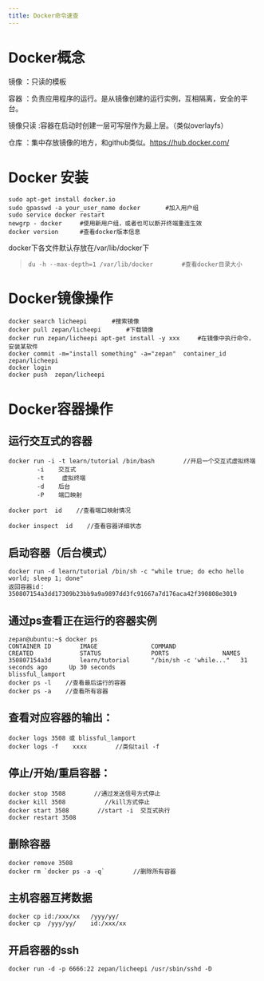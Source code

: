 ```yaml
---
title: Docker命令速查
---
```


Docker概念
==========

镜像 ：只读的模板

容器
：负责应用程序的运行。是从镜像创建的运行实例，互相隔离，安全的平台。

镜像只读 :容器在启动时创建一层可写层作为最上层。（类似overlayfs）

仓库 ：集中存放镜像的地方，和github类似。https://hub.docker.com/

Docker 安装
===========

~~~~ {.sourceCode .bash}
sudo apt-get install docker.io      
sudo gpasswd -a your_user_name docker       #加入用户组
sudo service docker restart     
newgrp - docker     #使用新用户组，或者也可以断开终端重连生效
docker version      #查看docker版本信息
~~~~

docker下各文件默认存放在/var/lib/docker下

> `du -h --max-depth=1 /var/lib/docker        #查看docker目录大小`

Docker镜像操作
==============

~~~~ {.sourceCode .bash}
docker search licheepi       #搜索镜像
docker pull zepan/licheepi       #下载镜像
docker run zepan/licheepi apt-get install -y xxx     #在镜像中执行命令，安装某软件
docker commit -m="install something" -a="zepan"  container_id zepan/licheepi 
docker login
docker push  zepan/licheepi
~~~~

Docker容器操作
==============

运行交互式的容器
----------------

~~~~ {.sourceCode .bash}
docker run -i -t learn/tutorial /bin/bash        //开启一个交互式虚拟终端
        -i    交互式
        -t     虚拟终端
        -d    后台
        -P    端口映射

docker port  id    //查看端口映射情况 

docker inspect  id    //查看容器详细状态
~~~~

启动容器（后台模式）
--------------------

~~~~ {.sourceCode .bash}
docker run -d learn/tutorial /bin/sh -c "while true; do echo hello world; sleep 1; done"
返回容器id：350807154a3dd17309b23bb9a9a9897dd3fc91667a7d176aca42f390808e3019
~~~~

通过ps查看正在运行的容器实例
----------------------------

~~~~ {.sourceCode .bash}
zepan@ubuntu:~$ docker ps
CONTAINER ID        IMAGE               COMMAND                  CREATED             STATUS              PORTS               NAMES
350807154a3d        learn/tutorial      "/bin/sh -c 'while..."   31 seconds ago      Up 30 seconds                           blissful_lamport
docker ps -l    //查看最后运行的容器
docker ps -a    //查看所有容器
~~~~

查看对应容器的输出：
--------------------

~~~~ {.sourceCode .bash}
docker logs 3508 或 blissful_lamport
docker logs -f    xxxx        //类似tail -f
~~~~

停止/开始/重启容器：
--------------------

~~~~ {.sourceCode .bash}
docker stop 3508        //通过发送信号方式停止
docker kill 3508           //kill方式停止
docker start 3508        //start -i  交互式执行
docker restart 3508
~~~~

删除容器
--------

~~~~ {.sourceCode .bash}
docker remove 3508
docker rm `docker ps -a -q`        //删除所有容器
~~~~

主机容器互拷数据
----------------

~~~~ {.sourceCode .bash}
docker cp id:/xxx/xx   /yyy/yy/
docker cp  /yyy/yy/    id:/xxx/xx  
~~~~

开启容器的ssh
-------------

~~~~ {.sourceCode .bash}
docker run -d -p 6666:22 zepan/licheepi /usr/sbin/sshd -D
~~~~
